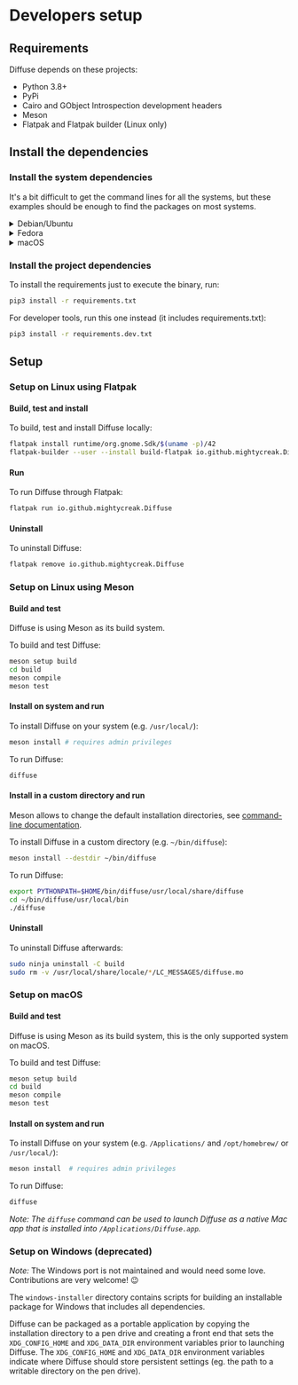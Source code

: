# Developers setup

## Requirements

Diffuse depends on these projects:

* Python 3.8+
* PyPi
* Cairo and GObject Introspection development headers
* Meson
* Flatpak and Flatpak builder (Linux only)

## Install the dependencies

### Install the system dependencies

It's a bit difficult to get the command lines for all the systems, but these
examples should be enough to find the packages on most systems.

<details>
    <summary>Debian/Ubuntu</summary>

```sh
sudo apt install python3-pip libcairo2-dev libgirepository1.0-dev meson flatpak flatpak-builder
```

_Note: Tested on Debian 11 (Buster) and Ubuntu 20.04 (Focal)_
</details>
<details>
    <summary>Fedora</summary>

```sh
sudo dnf install python-pip cairo-devel cairo-gobject-devel meson flatpak flatpak-builder
```

_Note: Tested on Fedora 36_
</details>

<details>
    <summary>macOS</summary>

On Mac, all dependencies can be installed using [Homebrew](https://docs.brew.sh/):

```sh
brew install meson python3 py3cairo pygobject3 gtk+3 librsvg
```

_Note: Tested on macOS 12.5 (Monterey)_
</details>

### Install the project dependencies

To install the requirements just to execute the binary, run:

```sh
pip3 install -r requirements.txt
```

For developer tools, run this one instead (it includes requirements.txt):

```sh
pip3 install -r requirements.dev.txt
```

## Setup

### Setup on Linux using Flatpak

#### Build, test and install

To build, test and install Diffuse locally:

```sh
flatpak install runtime/org.gnome.Sdk/$(uname -p)/42
flatpak-builder --user --install build-flatpak io.github.mightycreak.Diffuse.yml
```

#### Run

To run Diffuse through Flatpak:

```sh
flatpak run io.github.mightycreak.Diffuse
```

#### Uninstall

To uninstall Diffuse:

```sh
flatpak remove io.github.mightycreak.Diffuse
```

### Setup on Linux using Meson

#### Build and test

Diffuse is using Meson as its build system.

To build and test Diffuse:

```sh
meson setup build
cd build
meson compile
meson test
```

#### Install on system and run

To install Diffuse on your system (e.g. `/usr/local/`):

```sh
meson install # requires admin privileges
```

To run Diffuse:

```sh
diffuse
```

#### Install in a custom directory and run

Meson allows to change the default installation directories, see
[command-line documentation](https://mesonbuild.com/Commands.html#configure).

To install Diffuse in a custom directory (e.g. `~/bin/diffuse`):

```sh
meson install --destdir ~/bin/diffuse
```

To run Diffuse:

```sh
export PYTHONPATH=$HOME/bin/diffuse/usr/local/share/diffuse
cd ~/bin/diffuse/usr/local/bin
./diffuse
```

#### Uninstall

To uninstall Diffuse afterwards:

```sh
sudo ninja uninstall -C build
sudo rm -v /usr/local/share/locale/*/LC_MESSAGES/diffuse.mo
```

### Setup on macOS

#### Build and test

Diffuse is using Meson as its build system, this is the only supported system
on macOS.

To build and test Diffuse:

```sh
meson setup build
cd build
meson compile
meson test
```

#### Install on system and run

To install Diffuse on your system (e.g. `/Applications/` and `/opt/homebrew/`
or `/usr/local/`):

```sh
meson install  # requires admin privileges
```

To run Diffuse:

```sh
diffuse
```

_Note: The `diffuse` command can be used to launch Diffuse as a native Mac app_
_that is installed into `/Applications/Diffuse.app`._

### Setup on Windows (deprecated)

_Note:_ The Windows port is not maintained and would need some love.
Contributions are very welcome! 😉

The `windows-installer` directory contains scripts for building an installable
package for Windows that includes all dependencies.

Diffuse can be packaged as a portable application by copying the installation
directory to a pen drive and creating a front end that sets the
`XDG_CONFIG_HOME` and `XDG_DATA_DIR` environment variables prior to launching
Diffuse.  The `XDG_CONFIG_HOME` and `XDG_DATA_DIR` environment variables
indicate where Diffuse should store persistent settings (eg. the path to a
writable directory on the pen drive).
